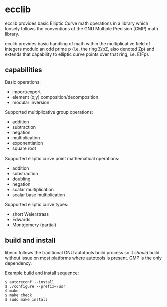 # ecclib

ecclib provides basic Elliptic Curve math operations in a library which loosely
follows the conventions of the GNU Multiple Precision (GMP) math library.

ecclib provides basic handling of math within the multiplicative field of
integers modulo an odd prime p (i.e. the ring Z/pZ, also denoted Zp) and extends that
capability to elliptic curve points over that ring, i.e. E(Fp).

## capabilities

Basic operations:
* import/export
* element (x,y) composition/decomposition
* modular inversion

Supported multiplicative group operations:
* addition
* subtraction
* negation
* multiplication
* exponentiation
* square root

Supported elliptic curve point mathematical operations:
* addition
* substraction
* doubling
* negation
* scalar multiplication
* scalar base multiplication

Supported elliptic curve types:
* short Weierstrass
* Edwards
* Montgomery (partial)

## build and install

libecc follows the traditional GNU autotools build process so it _should_
build without issue on most platforms where autotools is present. GMP is the
only dependency. 

Example build and install sequence:

```
$ autoreconf --install
$ ./configure --prefix=/usr
$ make
$ make check
$ sudo make install
```
